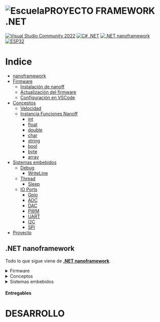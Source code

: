 # ![Escuela](./Imagenes/Logotipo-Escuela-Colombiana-de-Ingeniería-Julio-Garavito-5.png)PROYECTO FRAMEWORK .NET

[![Visual Studio Community 2022](https://img.shields.io/badge/Visual%20Studio%20Community%202022-5C2D91?style=for-the-badge&logo=visual-studio&logoColor=white)](https://visualstudio.microsoft.com/es/vs/community/) [![C# .NET](https://img.shields.io/badge/C%23-239120?style=for-the-badge&logo=c-sharp&logoColor=white)](https://docs.microsoft.com/en-us/dotnet/csharp/) [![.NET nanoframework](https://img.shields.io/badge/.NET%20nanoframework-512BD4?style=for-the-badge&logo=.net&logoColor=white)](https://github.com/nanoframework)[![ESP32](https://img.shields.io/badge/ESP32-E7352C?style=for-the-badge&logo=espressif&logoColor=white)](https://www.espressif.com/en/products/socs/esp32)

# Indice

- [nanoframework](#net-nanoframework)
- [Firmware](#firmware)
    - [Instalación de nanoff](#instalación-de-nanoff)
    - [Actualización del firmware](#actualización-del-firmware)
    - [Configuración en VSCode](#configuración-en-vscode)
- [Conceptos](#conceptos)
    - [Velocidad](#velocidad)
    - [Instancia Funciones Nanoff](#instancia-funciones-nanoff)
        - [int](#int)
        - [float](#float)
        - [double](#double)
        - [char](#char)
        - [string](#string)
        - [bool](#bool)
        - [byte](#byte)
        - [array](#array)
- [Sistemas embebidos](#sistemas-embebidos)
    - [Debug](#debug)
        - [WriteLine](#writeline)
    - [Thread](#thread)
        - [Sleep](#sleep)
    - [IO Ports](#io-ports)
        - [Gpio](#gpio)
        - [ADC](#adc)
        - [DAC](#dac)
        - [PWM](#pwm)
        - [UART](#uart)
        - [I2C](#i2c)
        - [SPI](#spi)
- [Proyecto](#Desarrollo)

## .NET nanoframework

Todo lo que sigue viene de **[.NET nanoframework](https://github.com/nanoframework)**.

<details>
<summary> Firmware </summary>

# Firmware
Para descargar e implementar nanoframework en el sistema embebido que deseamos, se debe primero instalar [vscode](https://code.visualstudio.com/) o [vscode community](https://visualstudio.microsoft.com/es/vs/community/).

Se requiere descargar estos IDE y en sus extensiones descargar .NET nanoframework.

Ahora, se requiere nanoff y se puede seguir el paso a paso en [nanoff](https://github.com/nanoframework/nanoFirmwareFlasher). Ahora en el terminal como admin.
Primero se instala .NET o dotnet y si ya esta instalado verificar con:

> dotnet --version

Ahora, descargamos nanoff.

> dotnet tool install -g nanoff

Si ya lo esta entonces actualize.

> dotnet tool update -g nanoff

Ya instalado se pueden ver sus comandos con:

> nanoff --help

Con ello hecho, sigue el análisis del puerto en que este conectado nuestro sistema embebido. Por ahora ESP32-REV3.

> nanoff --listports

Con este comando se da una dirección COM del sistema.
Con el siguiente comando se verifican los sistemas que hay para actualizar.

> nano --listtargets --platform esp32

Con ello se verifica que **ESP** es y ahora actualizar el firmware de nuestra tarjeta.

Si se sabe que tarjeta es:

> nanoff --update --target 'VERSION' --serialport COMX

Si no se sabe que tarjeta es:

> nanoff --platform esp32 --serialport COMX --update

Con ello ya hecho, se utiliza en esto [vscode_com](https://visualstudio.microsoft.com/es/vs/community/) y se crea un proyecto vacio en nanoframework y se siguen los pasos:

1. Ver > Otras ventanas > Device Explorer
2. Click en la lupa y buscara el dispositivo con la salida del terminal en nanoframework se puede ver el proceso de doble verificación
3. Ahora darle click al dispositivo en el COMX
4. Click Device Capabilities
5. Verificar versión mscorlib con el de nuget de referencias

Por último se cargan los programas y se ven en salida/depurar.

</details>

<details>
<summary> Conceptos </summary>

## Conceptos

<details>
<summary> Velocidad </summary>

### SU VELOCIDAD
Para el sistema de lenguaje interpretado la velocidad de respuesta es algo clave, pues siendo un sistema tan pesado, al ejecutarse el sistema se demora muchísimo en responder a sistemas o funciones que en programación serian muy efectivas y rápidas, pero acá pueden demorar muchísimo para lo que es mejor usar librerías del mismo nanoframework.

El siguiente código es una representación de un bucle anidado. El sistema se demoro cerca de 200 ms.

```csharp
using System;
using System.Threading;
using System.Diagnostics;
using System.Collections;

namespace NFApp1
{
   public class Program
   {
       static byte[][] Datos;
       public static void Main()
       {
           Debug.WriteLine("Hello from nanoFramework!");
           Datos = new byte[100][];
           for (int i = 0; i < Datos.Length; i++)
           {
               Datos[i] = new byte[100];
           }
           DateTime Start = DateTime.UtcNow;
           for (int i = 0; i < Datos.Length; i++)
           {
               for (int j = 0; j < Datos[i].Length; j++)
               {
                   Datos[i][j] = 0;
               }
           }
           TimeSpan Dif = DateTime.UtcNow - Start;
           Debug.WriteLine("Execute time: " + Dif.TotalMilliseconds + " ms");
           Thread.Sleep(Timeout.Infinite);
       }
   }
}

```
El siguiente código es una representación de una función de nanoff. El sistema se demoro cerca de 6.2 ms.

```csharp
using System;
using System.Threading;
using System.Diagnostics;
using System.Collections;

namespace NFApp1
{
    public class Program
    {
        static byte[][] Datos;
        public static void Main()
        {
            Debug.WriteLine("Hello from nanoFramework!");
            Datos = new byte[100][];
            for (int i = 0; i < Datos.Length; i++)
            {
                Datos[i] = new byte[100];
            }
            DateTime Start = DateTime.UtcNow;
            for (int i = 0; i < Datos.Length; i++)
            {
                Array.Clear(Datos[i], 0, 100);
            }
            TimeSpan Dif = DateTime.UtcNow - Start;
            Debug.WriteLine("Execute time: " + Dif.TotalMilliseconds + " ms");
            Thread.Sleep(Timeout.Infinite);
        }
    }
}

```
</details>

<details>
<summary> Instancia Funciones Nanoff </summary>

### INSTANCIA FUNCIONES NANOFF
Para el nanoff es importante aclarar como se instancia o se generan variables y unidades de memoria como atributos y funciones de la misma.

<details>
<summary> int </summary>

#### int
Utilizado para representar números enteros.
Ejemplo de declaración:

```csharp
int entero = 10;
```
- **Vector de enteros**: Un array unidimensional de enteros.

```csharp
int[] vectorEnteros = new int[10];
```
- **Matriz de enteros**: Un array bidimensional de enteros.

```csharp
int[,] matrizEnteros = new int[3, 3];
```
</details>
<details>
<summary> float </summary>

#### float
Utilizado para representar números de punto flotante de precisión simple.
Ejemplo de declaración:

```csharp
float flotante = 10.5f;
```
- **Vector de floats**: Un array unidimensional de floats.

```csharp
float[] vectorFloats = new float[10];
```
- **Matriz de floats**: Un array bidimensional de floats.

```csharp
float[,] matrizFloats = new float[3, 3];
```
</details>
<details>
<summary> double </summary>

#### double
Utilizado para representar números de punto flotante de doble precisión.
Ejemplo de declaración:

```csharp
double doble = 20.5;
```
- **Vector de doubles**: Un array unidimensional de doubles.

```csharp
double[] vectorDoubles = new double[10];
```
- **Matriz de doubles**: Un array bidimensional de doubles.

```csharp
double[,] matrizDoubles = new double[3, 3];
```
</details>
<details>
<summary> char </summary>

#### char
Utilizado para representar un solo carácter.
Ejemplo de declaración:

```csharp
char caracter = 'A';
```
- **Vector de chars**: Un array unidimensional de chars.

```csharp
char[] vectorChars = new char[10];
```
- **Matriz de chars**: Un array bidimensional de chars.

```csharp
char[,] matrizChars = new char[3, 3];
```
</details>
<details>
<summary> string </summary>

#### string
Utilizado para representar una secuencia de caracteres.
Ejemplo de declaración:

```csharp
string cadena = "Hola, nanoframework";
```
- **Vector de strings**: Un array unidimensional de strings.

```csharp
string[] vectorStrings = new string[10];
```
- **Matriz de strings**: Un array bidimensional de strings.

```csharp
string[,] matrizStrings = new string[3, 3];
```
</details>
<details>
<summary> bool </summary>

#### bool
Utilizado para representar valores booleanos (true o false).
Ejemplo de declaración:

```csharp
bool booleano = true;
```
- **Vector de bools**: Un array unidimensional de bools.

```csharp
bool[] vectorBools = new bool[10];
```
- **Matriz de bools**: Un array bidimensional de bools.

```csharp
bool[,] matrizBools = new bool[3, 3];
```
</details>
<details>
<summary> byte </summary>

#### byte
Utilizado para representar un byte (8 bits).
Ejemplo de declaración:

```csharp
byte byteVariable = 0xFF;
```
- **Vector de bytes**: Un array unidimensional de bytes.

```csharp
byte[] vectorBytes = new byte[10];
```
- **Matriz de bytes**: Un array bidimensional de bytes.

```csharp
byte[,] matrizBytes = new byte[3, 3];
```
</details>
<details>
<summary> array </summary>

#### array
Utilizado para representar una colección de elementos del mismo tipo.

Ejemplo de declaración:

```csharp
int[] arreglo = new int[10];
```
- **Vector de arrays**: Un array unidimensional de arrays.

```csharp
int[][] vectorArrays = new int[10][];
```
- **Matriz de arrays**: Un array bidimensional de arrays.

```csharp
int[,][] matrizArrays = new int[3, 3][];
```
</details>
</details>
</details>


<details>
<summary> Sistemas embebidos </summary>
<details>
<summary> Debug.xxxx </summary>

### Debug
Función que permite usar la consola del mismo dispositivo embebido que tiene diversos metodos que permite usar diferentes funcionalidades del sistema.

<details>
<summary> WriteLine </seummary>

#### WriteLine
Permite escribir lo que se necesita en la salida del depuración del sistema.

```csharp
Debug.WriteLine("Mensaje de depuración");
```
</details>
</details>

<details>
<summary> Thread.xxxx </summary>

### Thread
Thread es una clase que proporciona un conjunto de métodos y propiedades para trabajar con subprocesos. Permite la creación, control y administración de subprocesos en una aplicación.
<details>
<summary> Sleep </summary>

#### Sleep
El método `Sleep` detiene la ejecución del subproceso actual durante un período de tiempo especificado.
Ejemplo de uso:

```csharp
Thread.Sleep(1000); // Detiene el subproceso durante 1000 milisegundos (1 segundo)
```
Este método es útil para pausar la ejecución de un subproceso sin bloquear otros subprocesos en la aplicación.
</details>
</details>

<details>
<summary> IO PORTS </summary>
Para usar los puertos de la tarjeta ESP32 con nanoff, se pueden utilizar las siguientes funciones básicas:

#### Gpio
[GPIO (Introducción/Salida de Propósito General) explicado](https://docs.nanoframework.net/content/getting-started-guides/gpio-explained.html)

```csharp
using System.Device.Gpio;
// connection
GpioController gpio = new GpioController();
gpio.OpenPin(25, PinMode.Output);
gpio.Write(25, PinValue.High);
// blink
GpioController gpio = new GpioController();
GpioPin = led = gpio.OpenPin(25, PinMode.Output);
led.Write(PinValue.High);
GpioController gpio = new GpioController();
GpioPin = led = gpio.OpenPin(25, PinMode.Output);
led.Write(PinValue.Low);

```

#### ADC
[ADC (Analog-to-Digital Converter) explained](https://docs.nanoframework.net/content/getting-started-guides/adc-explained.html)

```csharp
using System.Device.Adc;
// connection
AdcController adc = new AdcController();
AdcChannel channel = adc.OpenChannel(0);
int value = channel.ReadValue();
// measure
AdcController adc = new AdcController();
int max1 = adc.MaxValue;
int min1 = adc.MinValue;
Console.WriteLine("min1=" + min1.ToString() + " max1=" + max1.ToString());
AdcChannel ac0 = adc.OpenChannel(0);
int value = ac0.ReadValue();
double percent = ac0.ReadRatio();
Console.WriteLine("value0=" + value.ToString() + " ratio=" + percent.ToString());
```

#### DAC
[DAC (Digital-to-Analog Converter) explained](https://docs.nanoframework.net/content/getting-started-guides/dac-explained.html)

```csharp
DacController dac = DacController.GetDefault();
// open channel 0
DacChannel dacChannel = dac.OpenChannel(0);
// get DAC resolution
dacResolution = dac.ResolutionInBits;
int timeResolution = 5;
int value = 0;
int upperValue;
int periodCounter = 0;
int halfPeriod;
// get upper value from DAC resolution
upperValue = (int)Math.Pow(2.0, dacResolution);
// figure out an expedite way to get a more or less square wave from the DAC and time resolution
halfPeriod = ( upperValue / (timeResolution * 10) ) / 2;
while(true)
{
    if (periodCounter == halfPeriod)
    {
        // tweak the value so it doesn't overflow the DAC
        value = upperValue - 1;
    }
    else if (periodCounter == halfPeriod * 2)
    {
        value = 0;

        periodCounter = 0;
    }
    channel.WriteValue((ushort)value);
    //Output the current value to console when in debug.
    Debug.WriteLine($"DAC SquareWave output current value: {value}");
    Thread.Sleep(timeResolution);
    periodCounter++;
}
```

#### PWM
[All you've always wanted to know about PWM](https://docs.nanoframework.net/content/getting-started-guides/pwm-explained.html)

```csharp
using System.Device.Pwm;
// connection
PwmChannel pwm = PwmChannel.Create(0, 0, 1000, 0.5);
pwm.Start();
// prove
PwmChannel pwmPin = PwmChannel.CreateFromPin(18, 40000, 0.3);
pwmPin.Start();
// Do something here
// You can even adjust the duty cycle
pwmPin.DutyCycle = 0.5
// And at the end, you can stop it
pwmPin.Stop();
// Define LED PWM channel 1 GPIO 16
Configuration.SetPinFunction(16, DeviceFunction.PWM1);
```

#### UART
[UART (Universal Asynchronous Receiver/Transmitter) or Serial Port Communication](https://docs.nanoframework.net/content/getting-started-guides/uart-explained.html)

```csharp
using System.IO.Ports;
SerialPort uart = new SerialPort("COM1", 9600);
uart.Open();
uart.WriteLine("Hello ESP32");

using System.IO.Ports;
// open COM2
var serialPort = new SerialPort("COM2");
// set parameters
serialPort.BaudRate = 9600;
serialPort.Parity = Parity.None;
serialPort.StopBits = StopBits.One;
serialPort.Handshake = Handshake.None;
serialPort.DataBits = 8;
// Additional properties can be adjusted like the timeout, here 4 seconds = 4000 milliseconds
serialPort.ReadTimeout = 4000;
// Open the Serial Port!
serialPort.Open();
// Write string data
serialPort.WriteLine(DateTime.UtcNow + " hello from nanoFramework!");
// Read some data
byte[] buffer = new byte[5];
var bytesRead = serialPort.Read(buffer, 0, buffer.Length);
// Convert those data as a string
if (bytesRead > 0)
{
    String temp = Encoding.UTF8.GetString(buffer, 0, bytesRead);
    Debug.WriteLine("String: >>" + temp + "<< ");
}
```

#### I2C
[I2C (Inter-Integrated Circuit) communication explained](https://docs.nanoframework.net/content/getting-started-guides/i2c-explained.html)

```csharp
using System.Device.I2c;
I2cConnectionSettings settings = new I2cConnectionSettings(1, 0x40);
I2cDevice device = I2cDevice.Create(settings);
byte[] writeBuffer = new byte[] { 0x00, 0x01 };
device.Write(writeBuffer);

using System.Device.I2c;
I2cDevice i2c = new(new I2cConnectionSettings(1, 0x42));
// Example of writing a byte
var res = i2c.WriteByte(0x07);
// Example of reading 5 bytes
SpanByte span = new byte[5];
res = i2c.Read(span);
// res does contain the status.
Console.Write($"0x42 read status: {res.Status}, number of bytes transferred: {res.BytesTransferred}");
// Success is when res.STatus is equal to I2cTransferStatus.FullTransfer
// Redefine I2C2 data pin (SDA) from GPIO 25 (default) to GPIO 17
Configuration.SetPinFunction(17, DeviceFunction.I2C2_DATA);
```

#### SPI
[SPI (Serial Peripheral Interface) explained](https://docs.nanoframework.net/content/getting-started-guides/spi-explained.html)

```csharp
using System.Device.Spi;
SpiConnectionSettings settings = new SpiConnectionSettings(1, 0);
SpiDevice device = SpiDevice.Create(settings);
byte[] writeBuffer = new byte[] { 0x00, 0x01 };
device.Write(writeBuffer);

using System.Device.Spi;

SpiDevice spiDevice;
SpiConnectionSettings connectionSettings;

// Note: the ChipSelect pin should be adjusted to your device, here 12
connectionSettings = new SpiConnectionSettings(1, 12);
// You can adjust other settings as well in the connection
connectionSettings.ClockFrequency = 1_000_000;
connectionSettings.DataBitLength = 8;
connectionSettings.DataFlow = DataFlow.LsbFirst;
connectionSettings.Mode = SpiMode.Mode2;

// Then you create your SPI device by passing your settings
spiDevice = SpiDevice.Create(connectionSettings);

// You can write a SpanByte
SpanByte writeBufferSpanByte = new byte[2] { 42, 84 };
spiDevice.Write(writeBufferSpanByte);

// The read operations are similar
SpanByte readBufferSpanByte = new byte[2];
// This will read 2 bytes
spiDevice.Read(readBufferSpanByte);
// Define MOSI pin for SPI2 as GPIO 15
Configuration.SetPinFunction(15, DeviceFunction.SPI2_MOSI);
```
</details>

</details>

#### Entregables


# DESARROLLO
